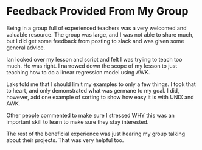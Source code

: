 # Feedback Provided From My Group

Being in a group full of experienced teachers was a very welcomed and valuable resource. The group was large, and I was not able to share much, but I did get some feedback from posting to slack and was given some general advice.

Ian looked over my lesson and script and felt I was tryiing to teach too much. He was right. I narrowed down the scope of my lesson to just teaching how to do a linear regression model using AWK.

Laks told me that I should limit my examples to only a few things. I took that to heart, and only demonstrated what was germane to my goal. I did, however, add one example of sorting to show how easy it is with UNIX and AWK.

Other people commented to make sure I stressed WHY this was an important skill to learn to make sure they stay interested.

The rest of the beneficial experience was just hearing my group talking about their projects. That was very helpful too.

